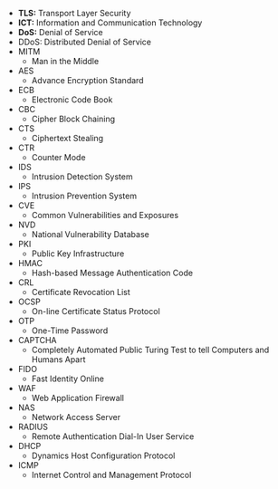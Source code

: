 - **TLS:** Transport Layer Security
- **ICT:** Information and Communication Technology
- **DoS:** Denial of Service
- DDoS: Distributed Denial of Service
- MITM
	- Man in the Middle
- AES
	- Advance Encryption Standard
- ECB
	- Electronic Code Book
- CBC
	- Cipher Block Chaining
- CTS
	- Ciphertext Stealing
- CTR
	- Counter Mode
- IDS
	- Intrusion Detection System
- IPS
	- Intrusion Prevention System
- CVE
	- Common Vulnerabilities and Exposures
- NVD
	- National Vulnerability Database
- PKI
	- Public Key Infrastructure
- HMAC
	- Hash-based Message Authentication Code
- CRL
	- Certificate Revocation List
- OCSP
	- On-line Certificate Status Protocol
- OTP
	- One-Time Password
- CAPTCHA
	- Completely Automated Public Turing Test to tell Computers and Humans
	  Apart
- FIDO
	- Fast Identity Online
- WAF
	- Web Application Firewall
- NAS
	- Network Access Server
- RADIUS
	- Remote Authentication Dial-In User Service
- DHCP
	- Dynamics Host Configuration Protocol
- ICMP
	- Internet Control and Management Protocol
